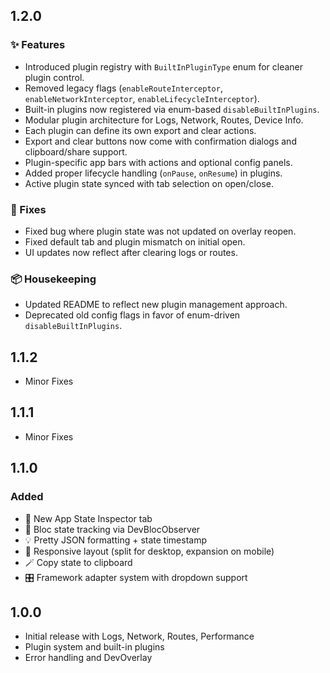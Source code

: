 ## 1.2.0

### ✨ Features
- Introduced plugin registry with `BuiltInPluginType` enum for cleaner plugin control.
- Removed legacy flags (`enableRouteInterceptor`, `enableNetworkInterceptor`, `enableLifecycleInterceptor`).
- Built-in plugins now registered via enum-based `disableBuiltInPlugins`.
- Modular plugin architecture for Logs, Network, Routes, Device Info.
- Each plugin can define its own export and clear actions.
- Export and clear buttons now come with confirmation dialogs and clipboard/share support.
- Plugin-specific app bars with actions and optional config panels.
- Added proper lifecycle handling (`onPause`, `onResume`) in plugins.
- Active plugin state synced with tab selection on open/close.

### 🐛 Fixes
- Fixed bug where plugin state was not updated on overlay reopen.
- Fixed default tab and plugin mismatch on initial open.
- UI updates now reflect after clearing logs or routes.

### 📦 Housekeeping
- Updated README to reflect new plugin management approach.
- Deprecated old config flags in favor of enum-driven `disableBuiltInPlugins`.

## 1.1.2
- Minor Fixes

## 1.1.1
- Minor Fixes

## 1.1.0
### Added
- 🚀 New App State Inspector tab
- 🎯 Bloc state tracking via DevBlocObserver
- 💡 Pretty JSON formatting + state timestamp
- 🧠 Responsive layout (split for desktop, expansion on mobile)
- 🪄 Copy state to clipboard
- 🎛 Framework adapter system with dropdown support

## 1.0.0
- Initial release with Logs, Network, Routes, Performance
- Plugin system and built-in plugins
- Error handling and DevOverlay
